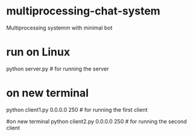 # multiprocessing-chat-system
Multiprocessing systemm with minimal bot

# run on Linux
python server.py  # for running the server 

# on new terminal
python client1.py 0.0.0.0 250 # for running the first client 

#on new terminal
python client2.py 0.0.0.0 250 # for running the second client  
